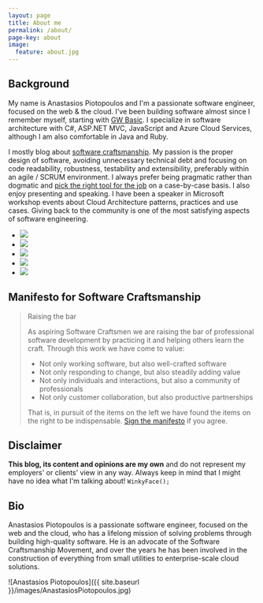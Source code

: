```yaml
---
layout: page
title: About me
permalink: /about/
page-key: about
image:
  feature: about.jpg
---
```


## Background

My name is Anastasios Piotopoulos and I'm a passionate software engineer, focused on the web & the cloud. I've been building software almost since I remember myself, starting with [GW Basic](https://en.wikipedia.org/wiki/GW-BASIC). I specialize in software architecture with C#, ASP.NET MVC, JavaScript and Azure Cloud Services, although I am also comfortable in Java and Ruby.

I mostly blog about [software craftsmanship](https://en.wikipedia.org/wiki/Software_craftsmanship). My passion is the proper design of software, avoiding unnecessary technical debt and focusing on code readability, robustness, testability and extensibility, preferably within an agile / SCRUM environment. I always prefer being pragmatic rather than dogmatic and [pick the right tool for the job](http://c2.com/cgi/wiki?PickTheRightToolForTheJob) on a case-by-case basis. I also enjoy presenting and speaking. I have been a speaker in Microsoft workshop events about Cloud Architecture patterns, practices and use cases. Giving back to the community is one of the most satisfying aspects of software engineering. 

<ul class="list-inline gallery">
	<li>
		<a href="{{ site.baseurl }}/images/1911702_10203144371437762_1399533886_n.jpg" class="image-popup mfp-with-zoom" title="Presenting at GWAB Athens 2014">
			<img src="{{ site.baseurl }}/images/1911702_10203144371437762_1399533886_n-150x150.jpg" />
		</a>
	</li>
	<li>
		<a href="{{ site.baseurl }}/images/DSCN6650.jpg" class="image-popup mfp-with-zoom" title="Presenting at GWAB Athens 2014">
			<img src="{{ site.baseurl }}/images/DSCN6650-150x150.jpg" />
		</a>
	</li>
	<li>
		<a href="{{ site.baseurl }}/images/20140612_195041.jpg" class="image-popup mfp-with-zoom" title="Presenting at Patterns and Practices for the Cloud Event, Athens 2014">
			<img src="{{ site.baseurl }}/images/20140612_195041-150x150.jpg" />
		</a>
	</li>
	<li>
		<a href="{{ site.baseurl }}/images/10461621_10204160249869197_1374694601253781239_n.jpg" class="image-popup mfp-with-zoom" title="Presenting at Patterns and Practices for the Cloud Event, Athens 2014">
			<img src="{{ site.baseurl }}/images/10461621_10204160249869197_1374694601253781239_n_150x150.png" />
		</a>
	</li>
	<li>
		<a href="{{ site.baseurl }}/images/10359500_10205500520815133_6051871685517638110_n.jpg" class="image-popup mfp-with-zoom" title="Presenting The Lean Startup book review, Dublin 2015">
			<img src="{{ site.baseurl }}/images/10359500_10205500520815133_6051871685517638110_n_150x150.png" />
		</a>
	</li>
</ul>

## Manifesto for Software Craftsmanship
> Raising the bar
> 
> As aspiring Software Craftsmen we are raising the bar of professional software development by practicing it and helping others learn the craft. Through this work we have come to value:
>
> - Not only working software, but also well-crafted software
> - Not only responding to change, but also steadily adding value
> - Not only individuals and interactions, but also a community of professionals
> - Not only customer collaboration, but also productive partnerships
>
> That is, in pursuit of the items on the left we have found the items on the right to be indispensable.
> [Sign the manifesto](http://manifesto.softwarecraftsmanship.org/) if you agree.

## Disclaimer

**This blog, its content and opinions are my own** and do not represent my employers' or clients' view in any way. Always keep in mind that I might have no idea what I'm talking about! `WinkyFace();`

## Bio
Anastasios Piotopoulos is a passionate software engineer, focused on the web and the cloud, who has a lifelong mission of solving problems through building high-quality software. He is an advocate of the Software Craftsmanship Movement, and over the years he has been involved in the construction of everything from small utilities to enterprise-scale cloud solutions.

![Anastasios Piotopoulos]({{ site.baseurl }}/images/AnastasiosPiotopoulos.jpg)